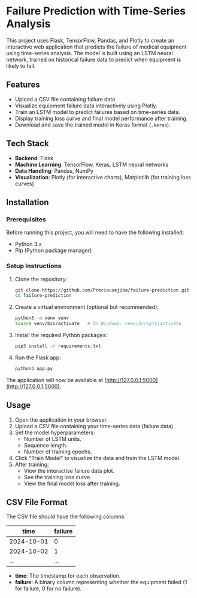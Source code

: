 # Failure Prediction with Time-Series Analysis

This project uses Flask, TensorFlow, Pandas, and Plotly to create an interactive web application that predicts the failure of medical equipment using time-series analysis. The model is built using an LSTM neural network, trained on historical failure data to predict when equipment is likely to fail.

## Features

- Upload a CSV file containing failure data.
- Visualize equipment failure data interactively using Plotly.
- Train an LSTM model to predict failures based on time-series data.
- Display training loss curve and final model performance after training.
- Download and save the trained model in Keras format (`.keras`).

## Tech Stack

- **Backend**: Flask
- **Machine Learning**: TensorFlow, Keras, LSTM neural networks
- **Data Handling**: Pandas, NumPy
- **Visualization**: Plotly (for interactive charts), Matplotlib (for training loss curves)

## Installation

### Prerequisites

Before running this project, you will need to have the following installed:

- Python 3.x
- Pip (Python package manager)

### Setup Instructions

1. Clone the repository:

    ```bash
    git clone https://github.com/Preciousejiba/failure-prediction.git
    cd failure-prediction
    ```

2. Create a virtual environment (optional but recommended):

    ```bash
    python3 -m venv venv
    source venv/bin/activate   # On Windows: venv\Scripts\activate
    ```

3. Install the required Python packages:

    ```bash
    pip3 install -r requirements.txt
    ```

4. Run the Flask app:

    ```bash
    python3 app.py
    ```

The application will now be available at [http://127.0.0.1:5000](http://127.0.0.1:5000).

## Usage

1. Open the application in your browser.
2. Upload a CSV file containing your time-series data (failure data).
3. Set the model hyperparameters:
   - Number of LSTM units.
   - Sequence length.
   - Number of training epochs.
4. Click "Train Model" to visualize the data and train the LSTM model.
5. After training:
   - View the interactive failure data plot.
   - See the training loss curve.
   - View the final model loss after training.

## CSV File Format

The CSV file should have the following columns:

| time        | failure |
|-------------|---------|
| 2024-10-01  | 0       |
| 2024-10-02  | 1       |
| ...         | ...     |

- **time**: The timestamp for each observation.
- **failure**: A binary column representing whether the equipment failed (1 for failure, 0 for no failure).
